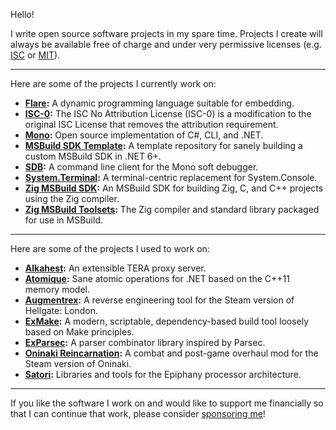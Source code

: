 Hello!

I write open source software projects in my spare time. Projects I create will
always be available free of charge and under very permissive licenses (e.g.
[ISC](https://opensource.org/licenses/ISC) or
[MIT](https://opensource.org/licenses/MIT)).

---

Here are some of the projects I currently work on:

* **[Flare](https://github.com/flare-lang):** A dynamic programming language
  suitable for embedding.
* **[ISC-0](https://github.com/alexrp/isc-0):** The ISC No Attribution License
  (ISC-0) is a modification to the original ISC License that removes the
  attribution requirement.
* **[Mono](https://github.com/mono/mono):** Open source implementation of C#,
  CLI, and .NET.
* **[MSBuild SDK Template](https://github.com/alexrp/msbuild-sdk-template):**
  A template repository for sanely building a custom MSBuild SDK in .NET 6+.
* **[SDB](https://github.com/mono/sdb):** A command line client for the Mono
  soft debugger.
* **[System.Terminal](https://github.com/alexrp/system-terminal):** A
  terminal-centric replacement for System.Console.
* **[Zig MSBuild SDK](https://github.com/alexrp/zig-msbuild-sdk):** An MSBuild
  SDK for building Zig, C, and C++ projects using the Zig compiler.
* **[Zig MSBuild Toolsets](https://github.com/alexrp/zig-msbuild-toolsets):**
  The Zig compiler and standard library packaged for use in MSBuild.

---

Here are some of the projects I used to work on:

* **[Alkahest](https://github.com/tera-alkahest):** An extensible TERA proxy
  server.
* **[Atomique](https://github.com/alexrp/atomique):** Sane atomic operations for
  .NET based on the C++11 memory model.
* **[Augmentrex](https://github.com/alexrp/augmentrex):** A reverse engineering
  tool for the Steam version of Hellgate: London.
* **[ExMake](https://github.com/lycus/exmake):** A modern, scriptable,
  dependency-based build tool loosely based on Make principles.
* **[ExParsec](https://github.com/alexrp/ex_parsec):** A parser combinator
  library inspired by Parsec.
* **[Oninaki Reincarnation](https://github.com/alexrp/oninaki-reincarnation):**
  A combat and post-game overhaul mod for the Steam version of Oninaki.
* **[Satori](https://github.com/lycus/satori):** Libraries and tools for the
  Epiphany processor architecture.

---

If you like the software I work on and would like to support me financially so
that I can continue that work, please consider
[sponsoring me](https://github.com/sponsors/alexrp)!
